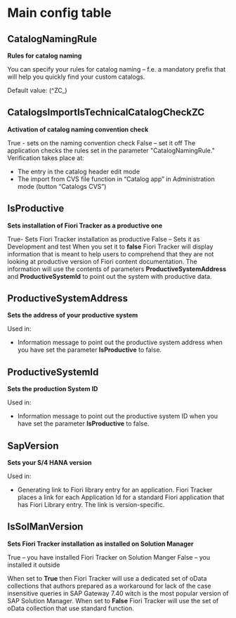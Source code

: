 # Main config table 

## CatalogNamingRule 

**Rules for catalog naming**

You can specify your rules for catalog naming – f.e. a mandatory prefix that will help you quickly find your custom catalogs.

Default value: (^ZC_)

## CatalogsImportIsTechnicalCatalogCheckZC

**Activation of catalog naming convention check**

True - sets on the naming convention check
False – set it off
The application checks the rules set in the parameter "CatalogNamingRule." Verification takes place at:
- The entry in the catalog header edit mode
- The import from CVS file function in “Catalog app” in Administration mode (button “Catalogs CVS”)

## IsProductive 
**Sets installation of Fiori Tracker as a productive one**

True- Sets Fiori Tracker installation as productive
False – Sets it as Development and test
When you set it to **false** Fiori Tracker will display information that is meant to help users to comprehend that they are not looking at productive version of Fiori content documentation. The information will use the contents of parameters **ProductiveSystemAddress** and **ProductiveSystemId** to point out the system with productive data.

## ProductiveSystemAddress
**Sets the address of your productive system**

Used in:
-	Information message to point out the productive system address when you have set the parameter **IsProductive** to false.

## ProductiveSystemId
**Sets the production System ID**

Used in:
-	Information message to point out the productive system ID when you have set the parameter **IsProductive** to false.

## SapVersion
**Sets your S/4 HANA version**

Used in:
-	Generating link to Fiori library entry for an application. 
Fiori Tracker places a link for each Application Id for a standard Fiori application that has Fiori Library entry. The link is version-specific.

## IsSolManVersion
**Sets Fiori Tracker installation as installed on Solution Manager**

True – you have installed Fiori Tracker on Solution Manger
False – you installed it outside 

When set to **True** then Fiori Tracker will use a dedicated set of oData collections that authors prepared as a workaround for lack of the case insensitive queries in SAP Gateway 7.40 witch is the most popular version of SAP Solution Manager. When set to **False** Fiori Tracker will use the set of oData collection that use standard function.